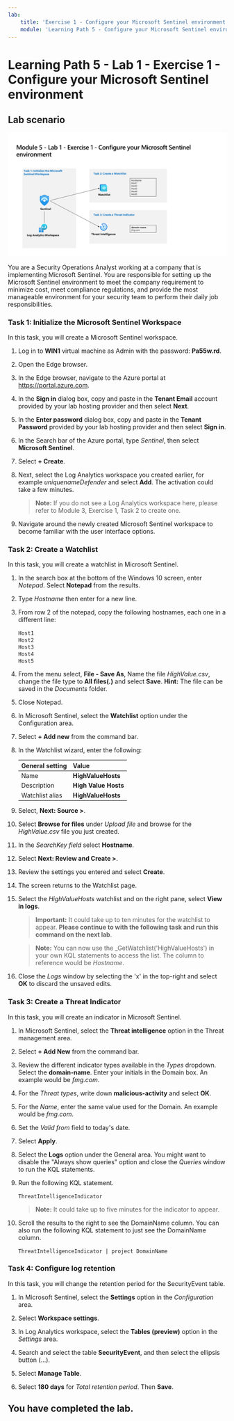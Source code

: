 ```yaml
---
lab:
    title: 'Exercise 1 - Configure your Microsoft Sentinel environment'
    module: 'Learning Path 5 - Configure your Microsoft Sentinel environment'
---
```


# Learning Path 5 - Lab 1 - Exercise 1 - Configure your Microsoft Sentinel environment

## Lab scenario

![Lab overview.](../Media/SC-200-Lab_Diagrams_Mod5_L1_Ex1.png)

You are a Security Operations Analyst working at a company that is implementing Microsoft Sentinel. You are responsible for setting up the Microsoft Sentinel environment to meet the company requirement to minimize cost, meet compliance regulations, and provide the most manageable environment for your security team to perform their daily job responsibilities.


### Task 1: Initialize the Microsoft Sentinel Workspace

In this task, you will create a Microsoft Sentinel workspace.

1. Log in to **WIN1** virtual machine as Admin with the password: **Pa55w.rd**.  

1. Open the Edge browser.

1. In the Edge browser, navigate to the Azure portal at https://portal.azure.com.

1. In the **Sign in** dialog box, copy and paste in the **Tenant Email** account provided by your lab hosting provider and then select **Next**.

1. In the **Enter password** dialog box, copy and paste in the **Tenant Password** provided by your lab hosting provider and then select **Sign in**.

1. In the Search bar of the Azure portal, type *Sentinel*, then select **Microsoft Sentinel**.

1. Select **+ Create**.

1. Next, select the Log Analytics workspace you created earlier, for example *uniquenameDefender* and select **Add**. The activation could take a few minutes.

    >**Note:** If you do not see a Log Analytics workspace here, please refer to Module 3, Exercise 1, Task 2 to create one.

1. Navigate around the newly created Microsoft Sentinel workspace to become familiar with the user interface options.


### Task 2: Create a Watchlist

In this task, you will create a watchlist in Microsoft Sentinel.

1. In the search box at the bottom of the Windows 10 screen, enter *Notepad*. Select **Notepad** from the results.

1. Type *Hostname* then enter for a new line.

1. From row 2 of the notepad, copy the following hostnames, each one in a different line:

    ```Notepad
    Host1
    Host2
    Host3
    Host4
    Host5
    ```

1. From the menu select, **File - Save As**, Name the file *HighValue.csv*, change the file type to **All files(*.*)** and select **Save**. **Hint:** The file can be saved in the *Documents* folder.

1. Close Notepad.

1. In Microsoft Sentinel, select the **Watchlist** option under the Configuration area.

1. Select **+ Add new** from the command bar.

1. In the Watchlist wizard, enter the following:

    |General setting|Value|
    |---|---|
    |Name|**HighValueHosts**|
    |Description|**High Value Hosts**|
    |Watchlist alias|**HighValueHosts**|

1. Select, **Next: Source >**.

1. Select **Browse for files** under *Upload file* and browse for the *HighValue.csv* file you just created.

1. In the *SearchKey field* select **Hostname**.

1. Select **Next: Review and Create >**.

1. Review the settings you entered and select **Create**.

1. The screen returns to the Watchlist page.

1. Select the *HighValueHosts* watchlist and on the right pane, select **View in logs**.

    >**Important:** It could take up to ten minutes for the watchlist to appear. **Please continue to with the following task and run this command on the next lab**.
    
    >**Note:** You can now use the _GetWatchlist('HighValueHosts') in your own KQL statements to access the list. The column to reference would be *Hostname*.

1. Close the *Logs* window by selecting the 'x' in the top-right and select **OK** to discard the unsaved edits.


### Task 3: Create a Threat Indicator

In this task, you will create an indicator in Microsoft Sentinel.

1. In Microsoft Sentinel, select the **Threat intelligence** option in the Threat management area.

1. Select **+ Add New** from the command bar.

1. Review the different indicator types available in the *Types* dropdown. Select the **domain-name**. Enter your initials in the Domain box. An example would be *fmg.com*.

1. For the *Threat types*, write down **malicious-activity** and select **OK**.

1. For the *Name*, enter the same value used for the Domain. An example would be *fmg.com*.

1. Set the *Valid from* field to today's date.

1. Select **Apply**.

1. Select the **Logs** option under the General area. You might want to disable the "Always show queries" option and close the *Queries* window to run the KQL statements.

1. Run the following KQL statement.

    ```KQL
    ThreatIntelligenceIndicator
    ```

    >**Note:** It could take up to five minutes for the indicator to appear.

1. Scroll the results to the right to see the DomainName column. You can also run the following KQL statement to just see the DomainName column. 

    ```KQL
    ThreatIntelligenceIndicator | project DomainName
    ```


### Task 4: Configure log retention

In this task, you will change the retention period for the SecurityEvent table.

1. In Microsoft Sentinel, select the **Settings** option in the *Configuration* area.

1. Select **Workspace settings**.

1. In Log Analytics workspace, select the **Tables (preview)** option in the *Settings* area.

1. Search and select the table **SecurityEvent**, and then select the ellipsis button (...).

1. Select **Manage Table**.

1. Select **180 days** for *Total retention period*. Then **Save**.


## You have completed the lab.
